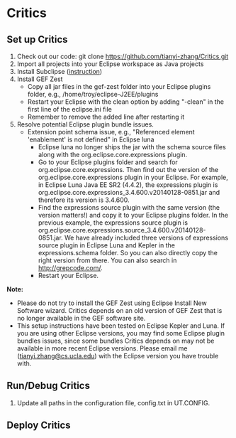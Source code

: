 # Critics

## Set up Critics
1. Check out our code: git clone https://github.com/tianyi-zhang/Critics.git
2. Import all projects into your Eclipse workspace as Java projects
3. Install Subclipse ([instruction](http://web.mit.edu/6.005/www/fa10/labs/procedural_java/subclipse.html)) 
4. Install GEF Zest 
	- Copy all jar files in the gef-zest folder into your Eclipse plugins folder, e.g., /home/troy/eclipse-J2EE/plugins
	- Restart your Eclipse with the clean option by adding "-clean" in the first line of the eclipse.ini file
	- Remember to remove the added line after restarting it
5. Resolve potential Eclipse plugin bundle issues.
	- Extension point schema issue, e.g., "Referenced element 'enablement' is not defined" in Eclipse luna
		- Eclipse luna no longer ships the jar with the schema source files along with the org.eclipse.core.expressions plugin.
		- Go to your Eclipse plugins folder and search for org.eclipse.core.expressions. Then find out the version of the org.eclipse.core.expressions plugin in your Eclipse. For example, in Eclipse Luna Java EE SR2 (4.4.2), the expressions plugin is org.eclipse.core.expressions_3.4.600.v20140128-0851.jar and therefore its version is 3.4.600.
		- Find the expressions source plugin with the same version (the version matters!) and copy it to your Eclipse plugins folder. In the previous example, the expressions source plugin is org.eclipse.core.expressions.source_3.4.600.v20140128-0851.jar. We have already included three versions of expressions source plugin in Eclipse Luna and Kepler in the expressions.schema folder. So you can also directly copy the right version from there. You can also search in http://grepcode.com/.
		- Restart your Eclipse.

**Note:** 
- Please do not try to install the GEF Zest using Eclipse Install New Software wizard. Critics depends on an old version of GEF Zest that is no longer available in the GEF software site.
- This setup instructions have been tested on Eclipse Kepler and Luna. If you are using other Eclipse versions, you may find some Eclipse plugin bundles issues, since some bundles Critics depends on may not be available in more recent Eclipse versions. Please email me (tianyi.zhang@cs.ucla.edu) with the Eclipse version you have trouble with.

## Run/Debug Critics
1. Update all paths in the configuration file, config.txt in UT.CONFIG.

## Deploy Critics
